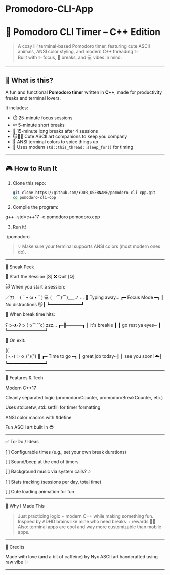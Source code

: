 # Promodoro-CLI-App

# 🧸 Pomodoro CLI Timer – C++ Edition

> A cozy lil' terminal-based Pomodoro timer, featuring cute ASCII animals, ANSI color styling, and modern C++ threading ✨  
Built with ✨ focus, 🍵 breaks, and 💻 vibes in mind.

---

## 🧠 What is this?

A fun and functional **Pomodoro timer** written in **C++**, made for productivity freaks and terminal lovers.

It includes:
- ⏱️ 25-minute focus sessions
- 💤 5-minute short breaks
- 🧠 15-minute long breaks after 4 sessions
- 🐱🐻🐰 Cute ASCII art companions to keep you company
- 🌈 ANSI terminal colors to spice things up
- 🧵 Uses modern `std::this_thread::sleep_for()` for timing

---

## 🎮 How to Run It

1. Clone this repo:
   ```bash
   git clone https://github.com/YOUR_USERNAME/pomodoro-cli-cpp.git
   cd pomodoro-cli-cpp

2. Compile the program:

g++ -std=c++17 -o pomodoro pomodoro.cpp


3. Run it!

./pomodoro



> 💡 Make sure your terminal supports ANSI colors (most modern ones do).




---

📸 Sneak Peek

🍅 Start the Session [S]
  ❌ Quit [Q]

🐱 When you start a session:

／ﾌﾌ 　(＾• ω •＾) 💻
(　⌒)⌒)＿_ノ
...
🐾 Typing away...
┏━ Focus Mode ━┓
┃ No distractions 😼┃
┗━━━━━━━━━━━━┛

🐻 When break time hits:

ʕっ-ᴥ-ʔっ
(っ˘︶˘ς)    zzz...
┏━🧸━━━━━━┓
┃ it's breakie     ┃
┃ go rest ya eyes~ ┃
┗━━━━━━━━━━━━━━┛

🐰 On exit:

(\(\
( -.-)       ✨
o_(")(")    🧳
┏━ Time to go ━┓
┃ great job today~┃
┃ see you soon! ☁️┃
┗━━━━━━━━━━━━━━┛


---

🔧 Features & Tech

Modern C++17

Cleanly separated logic (promodoroCounter, promodoroBreakCounter, etc.)

Uses std::setw, std::setfill for timer formatting

ANSI color macros with #define

Fun ASCII art built in 😎



---

✅ To-Do / Ideas

[ ] Configurable times (e.g., set your own break durations)

[ ] Sound/beep at the end of timers

[ ] Background music via system calls? 🎶

[ ] Stats tracking (sessions per day, total time)

[ ] Cute loading animation for fun



---

🧠 Why I Made This

> Just practicing logic + modern C++ while making something fun.
Inspired by ADHD brains like mine who need breaks + rewards 🤪💅
Also: terminal apps are cool and way more customizable than mobile apps.




---

💖 Credits

Made with love (and a bit of caffeine) by Nyx
ASCII art handcrafted using raw vibe ✨


---
